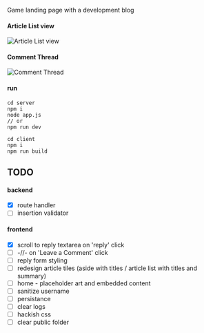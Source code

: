 Game landing page with a development blog  

#### Article List view  
![Article List view](https://i.imgur.com/LhIaqsF.jpg)  

#### Comment Thread  
![Comment Thread](https://i.imgur.com/upDxzPM.jpg)  

#### run
```
cd server
npm i
node app.js
// or
npm run dev
```
```
cd client
npm i
npm run build
```

## TODO  
#### backend  
- [x] route handler     
- [ ] insertion validator  

#### frontend  
- [x] scroll to reply textarea on 'reply' click  
- [ ] -//- on 'Leave a Comment' click  
- [ ] reply form styling  
- [ ] redesign article tiles (aside with titles / article list with titles and summary)  
- [ ] home - placeholder art and embedded content  
- [ ] sanitize username
- [ ] persistance  
- [ ] clear logs  
- [ ] hackish css   
- [ ] clear public folder  